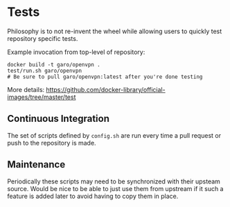 # Tests

Philosophy is to not re-invent the wheel while allowing users to quickly test repository specific tests.

Example invocation from top-level of repository:

    docker build -t garo/openvpn .
    test/run.sh garo/openvpn
    # Be sure to pull garo/openvpn:latest after you're done testing

More details: https://github.com/docker-library/official-images/tree/master/test

## Continuous Integration

The set of scripts defined by `config.sh` are run every time a pull request or push to the repository is made.

## Maintenance

Periodically these scripts may need to be synchronized with their upsteam source.  Would be nice to be able to just use them from upstream if it such a feature is added later to avoid having to copy them in place.
